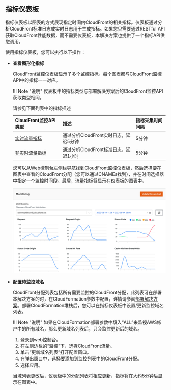 ## 指标仪表板

指标仪表板以图表的方式展现指定时间内CloudFront的相关指标。仪表板通过分析CloudFront标准日志或实时日志用于生成指标。如果您只需要通过RESTful API获取CloudFront性能数据，而不需要仪表板，本解决方案也提供了一个指标API供您调用。

使用指标仪表板，您可以执行以下操作：


- **查看图形化指标**


    CloudFront监控仪表板显示了多个监控指标。每个图表都与CloudFront监控API中的指标一一对应。
    
    !!! Note "说明"
        仪表板中的指标类型与部署解决方案后的CloudFront监控API获取类型相同。


    请参见下面列表中的指标描述


    |**CloudFront监控API类型**|**描述**|**指标采集时间间隔**|
    |----------------------|----------------------|--------------------|
    |[实时流量指标](real-time-monitoring.md#metrics)        | 通过分析CloudFront实时日志，延迟5分钟 |5分钟|
    |[非实时流量指标](non-real-time-monitoring.md#metrics)| 通过分析CloudFront标准日志，延迟1小时 |5分钟|


    您可以从Web控制台左侧栏导航找到CloudFront监控仪表板，然后选择要在图表中查看的CloudFront分配（您可以通过CNAMEs找到），并在时间选择器中指定一个监控时间段。最后，流量指标将显示在仪表板的图表中。

    ![Monitoring Dashboard](../images/monitoring-dashboard.png)

- **配置待监控域名**

    CloudFront分配列表包括所有需要监控的CloudFront分配，此列表可在部署本解决方案的时，在CloudFormation参数中配置，详情请参阅[部署解决方案](../deployment.md)。部署CloudFormation堆栈后，您可以在指标仪表板中设置/更新监控域名列表。

    !!! Note "说明"
        如果在CloudFormation部署参数中填入“ALL”来监视AWS帐户中的所有域名，那么更新域名列表后，只会监控更新后的域名。

    1. 登录到web控制台。
    2. 在左侧边栏的“监控”下，选择CloudFront流量。
    3. 单击“更新域名列表”打开配置窗口。
    4. 在弹出窗口中，选择要添加到监控列表中的CloudFront分配。
    5. 选择应用。

    当域列表更改后，仪表板中的分配列表将相应更新，指标将在大约5分钟后显示在图表中。
    
